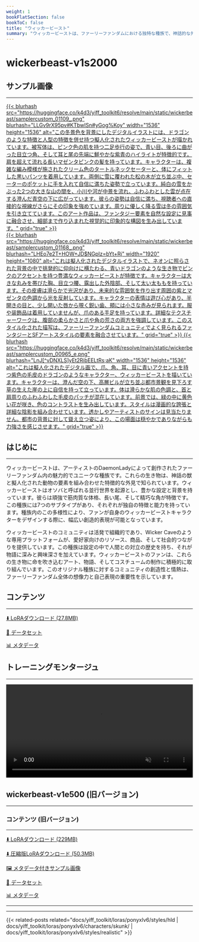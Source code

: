 ```yaml
---
weight: 1
bookFlatSection: false
bookToC: false
title: "ウィッカービースト"
summary: "ウィッカービーストは、ファーリーファンダムにおける独特な種族で、神話的な外見と豊かな設定で知られ、創造的で情熱的なコミュニティを育んでいます。"
---
```


<!--markdownlint-disable MD025 MD033 -->

# wickerbeast-v1s2000

## サンプル画像

---

<a href="https://huggingface.co/k4d3/yiff_toolkit6/resolve/main/static/wickerbeast/samplercustom_01109_.png">
  {{< blurhash
  src="https://huggingface.co/k4d3/yiff_toolkit6/resolve/main/static/wickerbeast/samplercustom_01109_.png"
  blurhash="LLGv9rX95pv#KTbwISn#yGog%Koy"
  width="1536"
  height="1536"
  alt="この冬景色を背景にしたデジタルイラストには、ドラゴンのような特徴と人型の特徴を併せ持つ擬人化されたウィッカービーストが描かれています。被写体は、ピンク色の肌を持つ二足歩行の姿で、青い目、後ろに曲がった目立つ角、そして耳と尾の先端に鮮やかな紫青のハイライトが特徴的です。肩を超えて流れる長いマゼンタピンクの髪を持っています。キャラクターは、複雑な編み模様が施されたクリーム色のタートルネックセーターと、体にフィットした黒いパンツを着用しています。両側に雪に覆われた松の木が立ち並ぶ中、セーターのポケットに手を入れて自信に満ちた姿勢で立っています。純白の雪をかぶった2つの大きな山の間を、小川や河が中景を流れ、ふわふわとした雲が点在する澄んだ青空の下に広がっています。彼らの姿勢は自信に満ち、視聴者への直接的な視線がさらにその印象を強めています。周りに優しく降る雪は冬の雰囲気を引き立てています。このアート作品は、ファンタジー要素を自然な設定に見事に融合させ、細部まで作り込まれた視覚的に印象的な構図を生み出しています。"
    grid="true"
  >}}
</a>

<div class="image-grid">
  <div class="image-grid-container">
    <a href="https://huggingface.co/k4d3/yiff_toolkit6/resolve/main/static/wickerbeast/samplercustom_01168_.png">
      {{< blurhash
        src="https://huggingface.co/k4d3/yiff_toolkit6/resolve/main/static/wickerbeast/samplercustom_01168_.png"
        blurhash="LHEo7e2T+HOW+JD$NGpIz=bYt+Rj"
        width="1920"
        height="1080"
        alt="これは擬人化されたデジタルイラストで、ネオンに照らされた背景の中で挑発的に仰向けに横たわる、青いドラゴンのような生き物でピンクのアクセントを持つ豊満なウィッカービーストが特徴です。キャラクターは大きな丸みを帯びた胸、目立つ腰、露出した外陰部、そして太い太ももを持っています。その皮膚は滑らかで光沢があり、未来的な雰囲気を作り出す周囲の紫とマゼンタの色調から光を反射しています。キャラクターの表情は遊び心があり、半開きの目と、少し開いた唇から覗く鋭い歯、頬には小さな赤みが見られます。服や装飾品は着用していませんが、爪のある手足を持っています。詳細なテクスチャーワークは、腹部の柔らかさと爪や角の荒さの両方を強調しています。このスタイル化された描写は、ファーリーファンダムコミュニティでよく見られるファンタジーとSFアートスタイルの要素を融合させています。"
        grid="true"
      >}}
    </a>
    <a href="https://huggingface.co/k4d3/yiff_toolkit6/resolve/main/static/wickerbeast/samplercustom_00965_e.png">
      {{< blurhash
        src="https://huggingface.co/k4d3/yiff_toolkit6/resolve/main/static/wickerbeast/samplercustom_00965_e.png"
        blurhash="LnJ[^vDNXLS]yEt2RibEELtRs;aK"
        width="1536"
        height="1536"
        alt="これは擬人化されたデジタル画で、爪、角、耳、目に青いアクセントを持つ紫色の毛皮のドラゴンのようなキャラクター、ウィッカービーストを描いています。キャラクターは、澄んだ空の下、高層ビルが立ち並ぶ都市景観を見下ろす草の生えた崖の上に自信を持って立っています。体は滑らかな肌の色調と、首と肩周りのふわふわした毛皮のパッチが混在しています。前景では、緑の中に黄色い花が咲き、色のコントラストを生み出しています。スタイルは漫画的な誇張と詳細な陰影を組み合わせています。透かしやアーティストのサインは見当たりません。都市の背景に対して聳え立つ姿により、この場面は穏やかでありながらも力強さを感じさせます。"
        grid="true"
      >}}
    </a>
  </div>
</div>

## はじめに

---

ウィッカービーストは、アーティストのDaemonLadyによって創作されたファーリーファンダム内の魅力的でユニークな種族です。これらの生き物は、神話の獣と擬人化された動物の要素を組み合わせた特徴的な外見で知られています。ウィッカービーストはオソバと呼ばれる並行世界を起源とし、豊かな設定と背景を持っています。彼らは頑強で筋肉質な体格、長い尾、そして精巧な角が特徴です。この種族には7つのサブタイプがあり、それぞれが独自の特徴と能力を持っています。種族内のこの多様性により、ファンが自身のウィッカービーストキャラクターをデザインする際に、幅広い創造的表現が可能となっています。

ウィッカービーストのコミュニティは活発で組織的であり、Wicker Caveのような専用プラットフォームが、愛好家向けのリソース、商品、そして社会的つながりを提供しています。この種族は設定の中で人間との対立の歴史を持ち、それが物語に深みと興味深さを加えています。ウィッカービーストのファンは、これらの生き物に命を吹き込むアート、物語、そしてコスチュームの制作に積極的に取り組んでいます。このオリジナル種族に対するコミュニティの創造性と情熱は、ファーリーファンダム全体の想像力と自己表現の重要性を示しています。

## コンテンツ

---

[⬇️ LoRAダウンロード (27.8MB)](https://huggingface.co/k4d3/yiff_toolkit6/resolve/main/wickerbeast-v1s3000.safetensors)

[📐 データセット](https://huggingface.co/datasets/k4d3/wickerbeast)

[📊 メタデータ](https://huggingface.co/k4d3/yiff_toolkit6/resolve/main/wickerbeast-v1s3000.json)

## トレーニングモンタージュ

---

<div style="text-align: center;">
    <video style="width: 100%;" autoplay loop muted playsinline>
        <source src="https://huggingface.co/k4d3/yiff_toolkit6/resolve/main/static/wickerbeast/sample_sample00.mp4" type="video/mp4">
        お使いのブラウザは動画タグをサポートしていません。
    </video>
</div>

## wickerbeast-v1e500 (旧バージョン)

---

### コンテンツ (旧バージョン)

---

[⬇️ LoRAダウンロード (229MB)](https://huggingface.co/k4d3/yiff_toolkit/resolve/main/ponyxl_loras/wickerbeast-v1e500.safetensors?download=true)

[⬇️ 圧縮版LoRAダウンロード (50.3MB)](https://huggingface.co/k4d3/yiff_toolkit/resolve/main/ponyxl_loras_shrunk_2/wickerbeast-v1e500_frockpt1_th-3.55.safetensors?download=true)

[🖼️ メタデータ付きサンプル画像](https://huggingface.co/k4d3/yiff_toolkit/tree/main/static/{})

[📐 データセット](https://huggingface.co/datasets/k4d3/furry/tree/main/wickerbeast)

[📊 メタデータ](https://huggingface.co/k4d3/yiff_toolkit/raw/main/ponyxl_loras/wickerbeast-v1e500.json)

---

---

{{< related-posts related="docs/yiff_toolkit/loras/ponyxlv6/styles/hld | docs/yiff_toolkit/loras/ponyxlv6/characters/skunk/ | docs/yiff_toolkit/loras/ponyxlv6/styles/realistic" >}}

